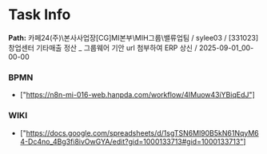 # Task Info

**Path:** 카페24(주)\본사사업장\[CG]MI본부\MIH그룹\밸류업팀 / sylee03 / [331023] 창업센터 기타매출 정산 _ 그룹웨어 기안 url 첨부하여 ERP 상신 / 2025-09-01_00-00-00

### BPMN
- ["https://n8n-mi-016-web.hanpda.com/workflow/4IMuow43iYBiqEdJ"]

### WIKI
- ["https://docs.google.com/spreadsheets/d/1sgTSN6Ml90B5kN61NqyM64-Dc4no_4Bg3fi8ivOwGYA/edit?gid=1000133713#gid=1000133713"]


